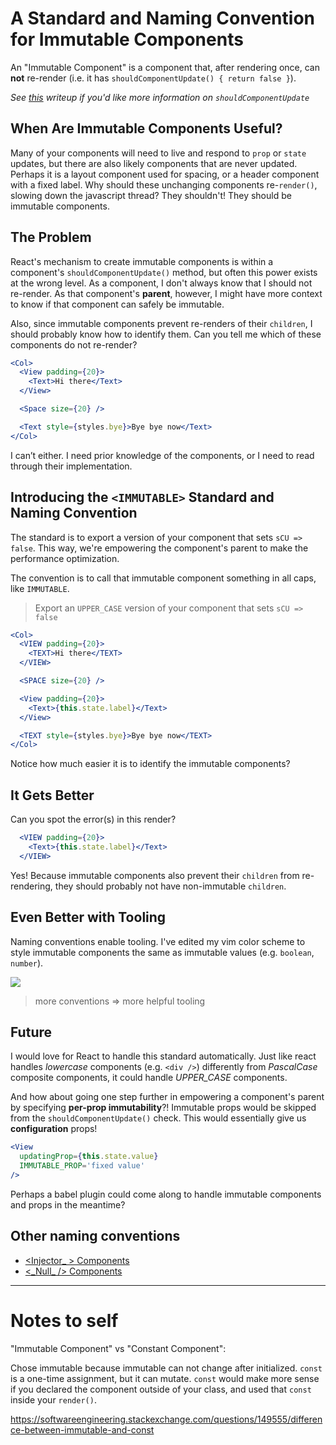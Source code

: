 # A Standard and Naming Convention for Immutable Components
An "Immutable Component" is a component that, after rendering once, can **not** re-render (i.e. it has `shouldComponentUpdate() { return false }`).

*See [this](https://github.com/kylpo/react-playbook/blob/master/deep-dives/shouldComponentUpdate.md) writeup if you'd like more information on `shouldComponentUpdate`*

## When Are Immutable Components Useful?
Many of your components will need to live and respond to `prop` or `state` updates, but there are also likely components that are never updated. Perhaps it is a layout component used for spacing, or a header component with a fixed label. Why should these unchanging components re-`render()`, slowing down the javascript thread? They shouldn't! They should be immutable components.

## The Problem
React's mechanism to create immutable components is within a component's `shouldComponentUpdate()` method, but often this power exists at the wrong level. As a component, I don't always know that I should not re-render. As that component's **parent**, however, I might have more context to know if that component can safely be immutable.

Also, since immutable components prevent re-renders of their `children`, I should probably know how to identify them. Can you tell me which of these components do not re-render?

```jsx
<Col>
  <View padding={20}>
    <Text>Hi there</Text>
  </View>

  <Space size={20} />

  <Text style={styles.bye}>Bye bye now</Text>
</Col>
```

I can’t either. I need prior knowledge of the components, or I need to read through their implementation.

## Introducing the `<IMMUTABLE>` Standard and Naming Convention
The standard is to export a version of your component that sets `sCU => false`. This way, we're empowering the component's parent to make the performance optimization.

The convention is to call that immutable component something in all caps, like `IMMUTABLE`.

> Export an `UPPER_CASE` version of your component that sets `sCU => false`

```jsx
<Col>
  <VIEW padding={20}>
    <TEXT>Hi there</TEXT>
  </VIEW>

  <SPACE size={20} />

  <View padding={20}>
    <Text>{this.state.label}</Text>
  </View>

  <TEXT style={styles.bye}>Bye bye now</TEXT>
</Col>
```

Notice how much easier it is to identify the immutable components?

## It Gets Better
Can you spot the error(s) in this render?

```jsx
  <VIEW padding={20}>
    <Text>{this.state.label}</Text>
  </VIEW>
```
Yes! Because immutable components also prevent their `children` from re-rendering, they should probably not have non-immutable `children`.

## Even Better with Tooling
Naming conventions enable tooling. I've edited my vim color scheme to style immutable components the same as immutable values (e.g. `boolean`, `number`).

![](https://github.com/kylpo/react-playbook/blob/master/assets/IMMUTABLE.png?raw=true)

> more conventions => more helpful tooling

## Future
I would love for React to handle this standard automatically. Just like react handles *lowercase* components (e.g. `<div />`) differently from *PascalCase* composite components, it could handle *UPPER_CASE* components.

And how about going one step further in empowering a component's parent by specifying **per-prop immutability**?! Immutable props would be skipped from the `shouldComponentUpdate()` check. This would essentially give us **configuration** props!

```jsx
<View
  updatingProp={this.state.value}
  IMMUTABLE_PROP='fixed value'
/>
```

Perhaps a babel plugin could come along to handle immutable components and props in the meantime?

## Other naming conventions
- [<Injector_ > Components](https://github.com/kylpo/react-playbook/blob/master/patterns/Injector-Component.md)
- [<\_Null\_ /> Components](https://github.com/kylpo/react-playbook/blob/master/patterns/Null-Component.md)

---

# Notes to self
"Immutable Component" vs "Constant Component":

Chose immutable because immutable can not change after initialized. `const` is a one-time assignment, but it can mutate. `const` would make more sense if you declared the component outside of your class, and used that `const` inside your `render()`.

https://softwareengineering.stackexchange.com/questions/149555/difference-between-immutable-and-const